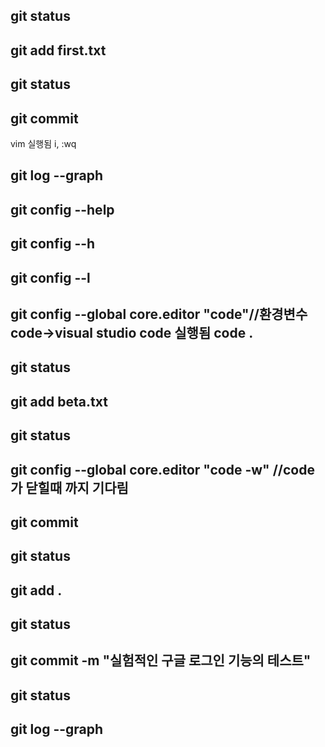 ## git status
## git add first.txt
## git status
## git commit
vim 실행됨
i, :wq
## git log --graph
## git config --help
## git config --h
## git config --l
## git config --global core.editor "code"//환경변수 code->visual studio code 실행됨 code .
## git status
## git add beta.txt
## git status
## git config --global core.editor "code -w" //code가 닫힐때 까지 기다림
## git commit
## git status
## git add .
## git status
## git commit -m "실험적인 구글 로그인 기능의 테스트"
## git status
## git log --graph

